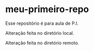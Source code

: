 # meu-primeiro-repo
Esse repositório é para aula de P.I. 

Alteração feita no diretório local.

Alteração feita no diretório remoto.
